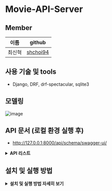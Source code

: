 # Movie-API-Server


## Member
| 이름  | github                                   |
|-------|-----------------------------------------|
|최신혁 |[shchoi94](https://github.com/shchoi94)     | 


## 사용 기술 및 tools
- Django, DRF, drf-spectacular, sqlite3
## 모델링
![image](https://user-images.githubusercontent.com/68194553/145079543-d82bbc58-683b-46e4-a89b-ebadaa771c2c.png)

## API 문서 (로컬 환경 실행 후)
- http://127.0.0.1:8000/api/schema/swagger-ui/
<details>
 <summary><b>API 리스트</b></summary>
<div markdown="1">

- **사용자 생성 : POST /users/**
- **사용자 로그인 : POST /users/login/**
- **사용자 로그아웃: POST /users/logout/**   


- **영화 리스트 조회: GET /movies/**
- **영화 디테일 조회: GET /movies/{movie_id}/**
- **영화 생성: POST /movies/**


- **영화리뷰 디테일 조회: GET /reviews/{review_id}/**
- **영화리뷰 생성: POST /reviews/**
  - 영화 평점이 업데이트 됩니다.
- **영화리뷰 삭제: DELETE /reviews/{review_id}/**
  - 영화 평점이 업데이트 됩니다.

- **영화리뷰추천 생성: POST /review_votes/**
  - 리뷰 추천수가 업데이트 됩니다.
- **영화리뷰추천 삭제: DELETE /review_votes/{review_vote_id}/**
  - 리뷰 추천수가 업데이트 됩니다.

</div>
</details>

## 설치 및 실행 방법
<details>
 <summary><b>설치 및 실행 방법 자세히 보기</b></summary>
<div markdown="1">
  
###  Local 개발 및 테스트용

1. 해당프로젝트를 clone 하고, 프로젝트 폴더로 들어간다.
    ```bash
    $ git clone https://github.com/shchoi94/movie-server.git
    $ cd movie-server
    ```

2. 가상환경 생성 및 프로젝트 실행
    ```bash
    $ python3 -m venv .venv
    $ source .venv/bin/activate
    $ pip install -r requirements.txt
    $ python manage.py migrate
    $ python manage.py runserver
    ```


</div>
</details>

